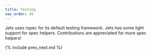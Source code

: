 ```yaml
---
title: Testing
nav_order: 49
---
```


Jets uses rspec for its default testing framework.  Jets has some light support for spec helpers. Contributions are appreciated for more spec helpers!

{% include prev_next.md %}
